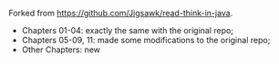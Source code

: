 Forked from https://github.com/Jigsawk/read-think-in-java.

- Chapters 01-04: exactly the same with the original repo;
- Chapters 05-09, 11: made some modifications to the original repo;
- Other Chapters: new
